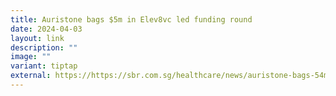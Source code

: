 ```yaml
---
title: Auristone bags $5m in Elev8vc led funding round
date: 2024-04-03
layout: link
description: ""
image: ""
variant: tiptap
external: https://https://sbr.com.sg/healthcare/news/auristone-bags-54m-in-elev8vc-led-funding-round
---
```

